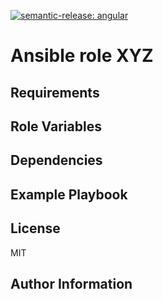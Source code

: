 <!-- Badges -->
<!--

If pre-commit ci is enabled, uncomment the badge below
and replace with the repository name

[![pre-commit.ci status](https://results.pre-commit.ci/badge/github/owner/<repo>/main.svg)](https://results.pre-commit.ci/latest/github/owner/<repo>/main)
-->

<!-- Actions status -->
<!--
If there are Github Actions, uncomment the line below to add the
status badge
[![main](https://github.com/owner/<repo>/actions/workflows/main.yml/badge.svg)](https://github.com/owner/<repo>/actions/workflows/main.yml)
-->
[![semantic-release: angular](https://img.shields.io/badge/semantic--release-conventional-e10079?logo=semantic-release)](https://github.com/semantic-release/semantic-release)

# Ansible role XYZ

<!-- A brief description of the role goes here. -->

## Requirements

<!-- Any pre-requisites that may not be covered by Ansible itself or the role should
be mentioned here. For instance, if the role uses the EC2 module, it may be a
good idea to mention in this section that the boto package is required. -->

## Role Variables

<!-- A description of the settable variables for this role should go here, including
any variables that are in defaults/main.yml, vars/main.yml, and any variables
that can/should be set via parameters to the role. Any variables that are read
from other roles and/or the global scope (ie. hostvars, group vars, etc.) should
be mentioned here as well. -->

## Dependencies

<!-- A list of other roles hosted on Galaxy should go here, plus any details in
regards to parameters that may need to be set for other roles, or variables that
are used from other roles. -->

## Example Playbook

## License

MIT

## Author Information

<!-- An optional section for the role authors to include contact information, or a
website (HTML is not allowed). -->
